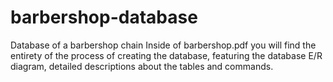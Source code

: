 # barbershop-database
Database of a barbershop chain
Inside of barbershop.pdf you will find the entirety of the process of creating the database, featuring the database E/R diagram, detailed descriptions about the tables and commands.
